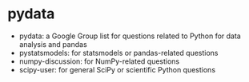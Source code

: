 # pydata

* pydata: a Google Group list for questions related to Python for data analysis and pandas
* pystatsmodels: for statsmodels or pandas-related questions
* numpy-discussion: for NumPy-related questions
* scipy-user: for general SciPy or scientific Python questions
